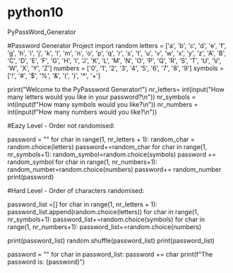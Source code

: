 # python10
PyPassWord_Generator

#Password Generator Project
import random
letters = ['a', 'b', 'c', 'd', 'e', 'f', 'g', 'h', 'i', 'j', 'k', 'l', 'm', 'n', 'o', 'p', 'q', 'r', 's', 't', 'u', 'v', 'w', 'x', 'y', 'z', 'A', 'B', 'C', 'D', 'E', 'F', 'G', 'H', 'I', 'J', 'K', 'L', 'M', 'N', 'O', 'P', 'Q', 'R', 'S', 'T', 'U', 'V', 'W', 'X', 'Y', 'Z']
numbers = ['0', '1', '2', '3', '4', '5', '6', '7', '8', '9']
symbols = ['!', '#', '$', '%', '&', '(', ')', '*', '+']

print("Welcome to the PyPassword Generator!")
nr_letters= int(input("How many letters would you like in your password?\n")) 
nr_symbols = int(input(f"How many symbols would you like?\n"))
nr_numbers = int(input(f"How many numbers would you like?\n"))

#Eazy Level - Order not randomised:

password = ""
for char in range(1, nr_letters + 1):
  random_char = random.choice(letters)
  password+=random_char
for char in range(1, nr_symbols+1):
  random_symbol=random.choice(symbols)
  password += random_symbol
for char in range(1, nr_numbers+1):
  random_number=random.choice(numbers)
  password+= random_number
print(password)

#Hard Level - Order of characters randomised:

password_list =[]
for char in range(1, nr_letters + 1):
  password_list.append(random.choice(letters))
for char in range(1, nr_symbols+1):
  password_list+=random.choice(symbols)
for char in range(1, nr_numbers+1):
  password_list+=random.choice(numbers)
  
print(password_list)
random.shuffle(password_list)
print(password_list)

password = ""
for char in password_list:
  password += char
print(f"The password is: {password}")



